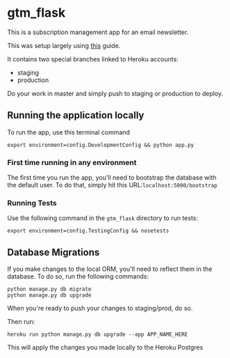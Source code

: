 # gtm_flask

This is a subscription management app for an email newsletter.

This was setup largely using [this](https://realpython.com/blog/python/flask-by-example-part-2-postgres-sqlalchemy-and-alembic/) guide. 

It contains two special branches linked to Heroku accounts:
* staging
* production

Do your work in master and simply push to staging or production to deploy.

## Running the application locally

To run the app, use this terminal command

`export environment=config.DevelopmentConfig && python app.py`

### First time running in any environment

The first time you run the app, you'll need to bootstrap the database with the default user.  To do that, simply hit this URL:`localhost:5000/bootstrap`

### Running Tests

Use the following command in the `gtm_flask` directory to run tests:

`export environment=config.TestingConfig && nosetests`

## Database Migrations

If you make changes to the local ORM, you'll need to reflect them in the database.
To do so, run the following commands: 
```
python manage.py db migrate
python manage.py db upgrade
```

When you're ready to push your changes to staging/prod, do so.

Then run:
```
heroku run python manage.py db upgrade --app APP_NAME_HERE
```
This will apply the changes you made locally to the Heroku Postgres